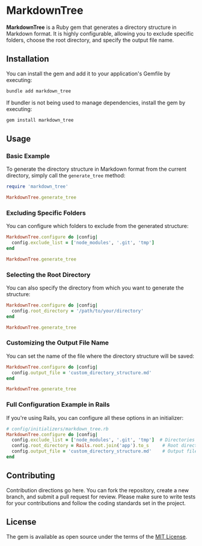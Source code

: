# MarkdownTree

**MarkdownTree** is a Ruby gem that generates a directory structure in Markdown format. It is highly configurable, allowing you to exclude specific folders, choose the root directory, and specify the output file name.

## Installation

You can install the gem and add it to your application's Gemfile by executing:

```bash
bundle add markdown_tree
```

If bundler is not being used to manage dependencies, install the gem by executing:

```bash
gem install markdown_tree
```

## Usage

### Basic Example

To generate the directory structure in Markdown format from the current directory, simply call the `generate_tree` method:

```ruby
require 'markdown_tree'

MarkdownTree.generate_tree
```

### Excluding Specific Folders

You can configure which folders to exclude from the generated structure:

```ruby
MarkdownTree.configure do |config|
  config.exclude_list = ['node_modules', '.git', 'tmp']
end

MarkdownTree.generate_tree
```

### Selecting the Root Directory

You can also specify the directory from which you want to generate the structure:

```ruby
MarkdownTree.configure do |config|
  config.root_directory = '/path/to/your/directory'
end

MarkdownTree.generate_tree
```

### Customizing the Output File Name

You can set the name of the file where the directory structure will be saved:

```ruby
MarkdownTree.configure do |config|
  config.output_file = 'custom_directory_structure.md'
end

MarkdownTree.generate_tree
```

### Full Configuration Example in Rails

If you're using Rails, you can configure all these options in an initializer:

```ruby
# config/initializers/markdown_tree.rb
MarkdownTree.configure do |config|
  config.exclude_list = ['node_modules', '.git', 'tmp']  # Directories to exclude
  config.root_directory = Rails.root.join('app').to_s     # Root directory to start generating structure
  config.output_file = 'custom_directory_structure.md'    # Output file name
end
```

## Contributing
Contribution directions go here. You can fork the repository, create a new branch, and submit a pull request for review. Please make sure to write tests for your contributions and follow the coding standards set in the project.

## License
The gem is available as open source under the terms of the [MIT License](https://opensource.org/licenses/MIT).
